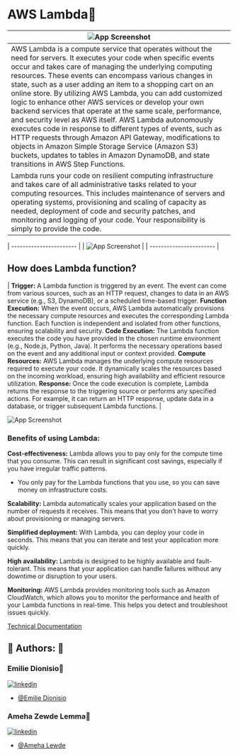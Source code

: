 # AWS Lambda👋

| ![App Screenshot](https://drive.google.com/uc?export=view&id=1P8T9D5CDwBAkHmjizKKNx03h2eIJjLEG) |
| ----------------------- |
| AWS Lambda is a compute service that operates without the need for servers. It executes your code when specific events occur and takes care of managing the underlying computing resources. These events can encompass various changes in state, such as a user adding an item to a shopping cart on an online store. By utilizing AWS Lambda, you can add customized logic to enhance other AWS services or develop your own backend services that operate at the same scale, performance, and security level as AWS itself. AWS Lambda autonomously executes code in response to different types of events, such as HTTP requests through Amazon API Gateway, modifications to objects in Amazon Simple Storage Service (Amazon S3) buckets, updates to tables in Amazon DynamoDB, and state transitions in AWS Step Functions.
Lambda runs your code on resilient computing infrastructure and takes care of all administrative tasks related to your computing resources. This includes maintenance of servers and operating systems, provisioning and scaling of capacity as needed, deployment of code and security patches, and monitoring and logging of your code. Your responsibility is simply to provide the code. |

| ----------------------- |
| ![App Screenshot](https://drive.google.com/uc?export=view&id=1JxAUYkkbTpvajXlf3I5LTmHiig65FWRH) |
| ----------------------- |
 ## How does Lambda function? 
| **Trigger:** A Lambda function is triggered by an event. The event can come from various sources, such as an HTTP request, changes to data in an AWS service (e.g., S3, DynamoDB), or a scheduled time-based trigger.
**Function Execution:** When the event occurs, AWS Lambda automatically provisions the necessary compute resources and executes the corresponding Lambda function. Each function is independent and isolated from other functions, ensuring scalability and security.
**Code Execution:** The Lambda function executes the code you have provided in the chosen runtime environment (e.g., Node.js, Python, Java). It performs the necessary operations based on the event and any additional input or context provided.
**Compute Resources:** AWS Lambda manages the underlying compute resources required to execute your code. It dynamically scales the resources based on the incoming workload, ensuring high availability and efficient resource utilization.
**Response:** Once the code execution is complete, Lambda returns the response to the triggering source or performs any specified actions. For example, it can return an HTTP response, update data in a database, or trigger subsequent Lambda functions. |


![App Screenshot](https://drive.google.com/uc?export=view&id=1J9v0iQ5Xm3CWJ1hwYYfD_KcpPjqRBArV)


### Benefits of using Lambda:

**Cost-effectiveness:** Lambda allows you to pay only for the compute time that you consume. This can result in significant cost savings, especially if you have irregular traffic patterns. 

- You only pay for the Lambda functions that you use, so you can save money on infrastructure costs.

**Scalability:** Lambda automatically scales your application based on the number of requests it receives. This means that you don't have to worry about provisioning or managing servers.

**Simplified deployment:** With Lambda, you can deploy your code in seconds. This means that you can iterate and test your application more quickly.

**High availability:** Lambda is designed to be highly available and fault-tolerant. This means that your application can handle failures without any downtime or disruption to your users.

**Monitoring:** AWS Lambda provides monitoring tools such as Amazon CloudWatch, which allows you to monitor the performance and health of your Lambda functions in real-time. This helps you detect and troubleshoot issues quickly.


[Technical Documentation](https://tinyurl.com/lambdatech1)


## 🔗 Authors: 👐

### Emilie Dionisio👩‍
[![linkedin](https://img.shields.io/badge/linkedin-0A66C2?style=for-the-badge&logo=linkedin&logoColor=white)](https://www.linkedin.com/in/emdionisio/)
- [@Emilie Dionisio](https://github.com/emiliedionisio)

### Ameha Zewde Lemma👨
[![linkedin](https://img.shields.io/badge/linkedin-0A66C2?style=for-the-badge&logo=linkedin&logoColor=white)](https://www.linkedin.com/in/ameha-lemma/)
- [@Ameha Lewde](https://github.com/ameha01)


